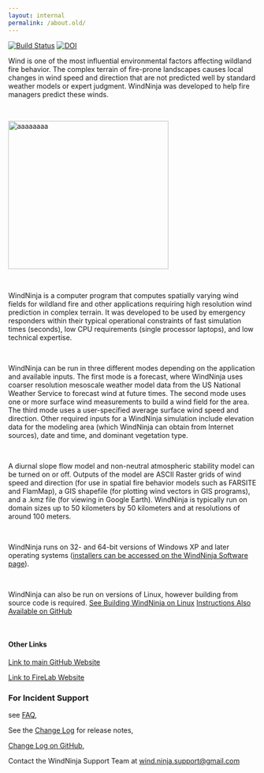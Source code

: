 ```yaml
---
layout: internal
permalink: /about.old/
---
```

[![Build Status](https://travis-ci.org/firelab/windninja.svg?branch=master)](https://travis-ci.org/firelab/windninja)
[![DOI](https://zenodo.org/badge/21244/firelab/windninja.svg)](https://zenodo.org/badge/latestdoi/21244/firelab/windninja)


Wind is one of the most influential environmental factors affecting wildland fire behavior. The complex terrain of fire-prone landscapes causes local changes in wind speed and direction that are not predicted well by standard weather models or expert judgment. WindNinja was developed to help fire managers predict these winds.

<br>



<img src="http://firelab.github.io/windninja/assets/WNgui.png" alt="aaaaaaaa"
style="width:325px;height:300px;">


<br>

WindNinja is a computer program that computes spatially varying wind fields for wildland fire and other applications requiring high resolution wind prediction in complex terrain. It was developed to be used by emergency responders within their typical operational constraints of fast simulation times (seconds), low CPU requirements (single processor laptops), and low technical expertise.

<br>

 WindNinja can be run in three different modes depending on the application and available inputs. The first mode is a forecast, where WindNinja uses coarser resolution mesoscale weather model data from the US National Weather Service to forecast wind at future times. The second mode uses one or more surface wind measurements to build a wind field for the area. The third mode uses a user-specified average surface wind speed and direction. Other required inputs for a WindNinja simulation include elevation data for the modeling area (which WindNinja can obtain from Internet sources), date and time, and dominant vegetation type.

<br>


 A diurnal slope flow model and non-neutral atmospheric stability model can be turned on or off. Outputs of the model are ASCII Raster grids of wind speed and direction (for use in spatial fire behavior models such as FARSITE and FlamMap), a GIS shapefile (for plotting wind vectors in GIS programs), and a .kmz file (for viewing in Google Earth). WindNinja is typically run on domain sizes up to 50 kilometers by 50 kilometers and at resolutions of around 100 meters.

<br>

 WindNinja runs on 32- and 64-bit versions of Windows XP and later operating systems ([installers can be accessed on the WindNinja Software page](http://www.firelab.org/document/windninja-software)).

<br>

 WindNinja can also be run on versions of Linux, however building from source code is required. [See Building WindNinja on Linux](http://firelab.github.io/windninja/main/2016/06/23/buildlinux.html)
[Instructions Also Available on GitHub](https://github.com/firelab/windninja/wiki/Building-WindNinja-on-Linux)

<br>

#### Other Links


[Link to main GitHub Website](https://github.com/firelab/windninja)


[Link to FireLab Website](http://www.firelab.org/project/windninja)



### For Incident Support


see [FAQ](http://firelab.github.io/windninja/faq/),


See the [Change Log](http://firelab.github.io/windninja/internal/devdoc/log.html) for release notes,


[Change Log on GitHub](https://github.com/firelab/windninja/blob/master/NEWS.md),


Contact the WindNinja Support Team at [wind.ninja.support@gmail.com](mailto:wind.ninja.support@gmail.com)
